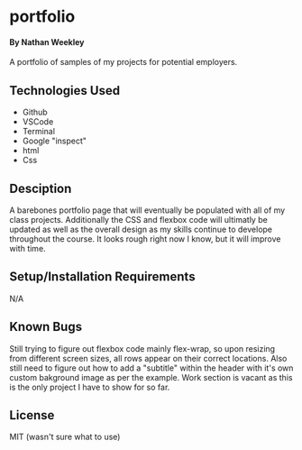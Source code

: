 # portfolio
#### By Nathan Weekley
A portfolio of samples of my projects for potential employers.

## Technologies Used
* Github
* VSCode
* Terminal
* Google "inspect"
* html
* Css

## Desciption
A barebones portfolio page that will eventually be populated with all of my class projects. Additionally the CSS and flexbox code will ultimatly be updated as well as the overall design as my skills continue to develope throughout the course. It looks rough right now I know, but it will improve with time.

## Setup/Installation Requirements
N/A

## Known Bugs
Still trying to figure out flexbox code mainly flex-wrap, so upon resizing from different screen sizes, all rows appear on their correct locations. Also still need to figure out how to add a "subtitle" within the header with it's own custom bakground image as per the example. Work section is vacant as this is the only project I have to show for so far.

## License
MIT (wasn't sure what to use)